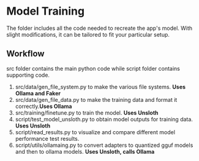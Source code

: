 # Model Training

The folder includes all the code needed to recreate the app's model. With slight modifications, it can be tailored to fit your particular setup. 

## Workflow
src folder contains the main python code while script folder contains supporting code.

1. src/data/gen_file_system.py to make the various file systems. **Uses Ollama and Faker**
2. src/data/gen_file_data.py to make the training data and format it correctly.**Uses Ollama**
3. src/training/finetune.py to train the model. **Uses Unsloth**
4. script/test_model_unsloth.py to obtain model outputs for training data. **Uses Unsloth**
5. script/read_results.py to visualize and compare different model performance test results.
6. script/utils/ollamaing.py to convert adapters to quantized gguf models and then to ollama models. **Uses Unsloth, calls Ollama**

